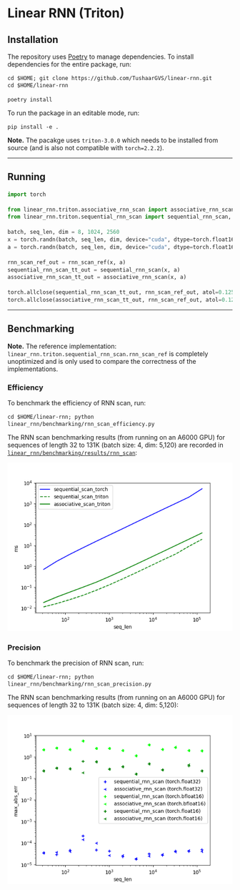 # Linear RNN (Triton)

## Installation

The repository uses [Poetry](https://python-poetry.org/docs/) to manage dependencies. To install dependencies for the
entire package, run:

```shell
cd $HOME; git clone https://github.com/TushaarGVS/linear-rnn.git
cd $HOME/linear-rnn

poetry install
```

To run the package in an editable mode, run:

```shell
pip install -e .
```

__Note.__ The pacakge uses `triton-3.0.0` which needs to be installed from source (and is also not compatible with
`torch=2.2.2`).

---

## Running

```python
import torch

from linear_rnn.triton.associative_rnn_scan import associative_rnn_scan
from linear_rnn.triton.sequential_rnn_scan import sequential_rnn_scan, rnn_scan_ref

batch, seq_len, dim = 8, 1024, 2560
x = torch.randn(batch, seq_len, dim, device="cuda", dtype=torch.float16)
a = torch.randn(batch, seq_len, dim, device="cuda", dtype=torch.float16)

rnn_scan_ref_out = rnn_scan_ref(x, a)
sequential_rnn_scan_tt_out = sequential_rnn_scan(x, a)
associative_rnn_scan_tt_out = associative_rnn_scan(x, a)

torch.allclose(sequential_rnn_scan_tt_out, rnn_scan_ref_out, atol=0.125, rtol=0)
torch.allclose(associative_rnn_scan_tt_out, rnn_scan_ref_out, atol=0.125, rtol=0)
```

---

## Benchmarking

__Note.__ The reference implementation: `linear_rnn.triton.sequential_rnn_scan.rnn_scan_ref` is completely unoptimized
and is only used to compare the correctness of the implementations.

### Efficiency

To benchmark the efficiency of RNN scan, run:

```shell
cd $HOME/linear-rnn; python linear_rnn/benchmarking/rnn_scan_efficiency.py
```

The RNN scan benchmarking results (from running on an A6000 GPU) for sequences of length 32 to 131K (batch size: 4, dim:
5,120) are recorded in
[`linear_rnn/benchmarking/results/rnn_scan`](https://github.com/TushaarGVS/linear-rnn/blob/main/linear_rnn/benchmarking/results/rnn_scan):

![rnn_scan_efficiency.png](linear_rnn/benchmarking/results/rnn_scan/rnn_scan_efficiency.png)

### Precision

To benchmark the precision of RNN scan, run:

```shell
cd $HOME/linear-rnn; python linear_rnn/benchmarking/rnn_scan_precision.py
```

The RNN scan benchmarking results (from running on an A6000 GPU) for sequences of length 32 to 131K (batch size: 4, dim:
5,120):

![rnn_scan_precision.png](linear_rnn/benchmarking/results/rnn_scan/rnn_scan_precision.png)
